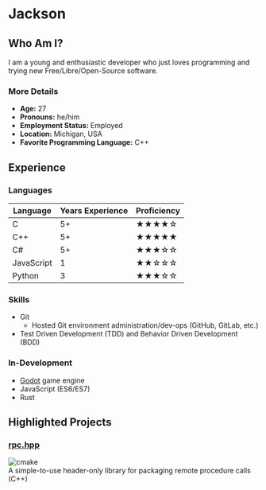 # Jackson

## Who Am I?

I am a young and enthusiastic developer who just loves programming and trying new Free/Libre/Open-Source software.

### More Details

- **Age:** 27
- **Pronouns:** he/him
- **Employment Status:** Employed
- **Location:** Michigan, USA
- **Favorite Programming Language:** C++

## Experience

### Languages

| Language | Years Experience | Proficiency |
| --- | --- | --- |
| C | 5+ | ★★★★☆ |
| C++ | 5+ | ★★★★★ |
| C# | 5+ | ★★★☆☆ |
| JavaScript | 1 | ★★☆☆☆ |
| Python | 3 | ★★★☆☆ |

### Skills

- Git
  - Hosted Git environment administration/dev-ops (GitHub, GitLab, etc.)
- Test Driven Development (TDD) and Behavior Driven Development (BDD)

### In-Development

- [Godot](https://godotengine.org) game engine
- JavaScript (ES6/ES7)
- Rust

## Highlighted Projects

### [rpc.hpp](https://github.com/jharmer95/rpc.hpp)

![cmake](https://github.com/jharmer95/rpc.hpp/workflows/cmake/badge.svg?branch=master&event=push)\
A simple-to-use header-only library for packaging remote procedure calls (C++)
